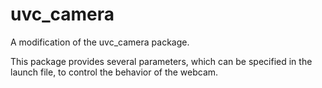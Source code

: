 uvc_camera
==========
A modification of the uvc_camera package.

This package provides several parameters, which can be specified in the launch file, to control the behavior of the webcam.
